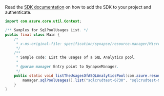Read the [SDK documentation](https://github.com/Azure/azure-sdk-for-java/blob/azure-resourcemanager-synapse_1.0.0-beta.2/sdk/synapse/azure-resourcemanager-synapse/README.md) on how to add the SDK to your project and authenticate.

```java
import com.azure.core.util.Context;

/** Samples for SqlPoolUsages List. */
public final class Main {
    /*
     * x-ms-original-file: specification/synapse/resource-manager/Microsoft.Synapse/stable/2021-06-01/examples/SqlPoolUsageMetricsList.json
     */
    /**
     * Sample code: List the usages of a SQL Analytics pool.
     *
     * @param manager Entry point to SynapseManager.
     */
    public static void listTheUsagesOfASQLAnalyticsPool(com.azure.resourcemanager.synapse.SynapseManager manager) {
        manager.sqlPoolUsages().list("sqlcrudtest-6730", "sqlcrudtest-9007", "3481", Context.NONE);
    }
}
```
